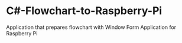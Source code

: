 # C#-Flowchart-to-Raspberry-Pi
Application that prepares flowchart with Window Form Application for Raspberry Pi
